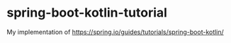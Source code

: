 # spring-boot-kotlin-tutorial
My implementation of https://spring.io/guides/tutorials/spring-boot-kotlin/
